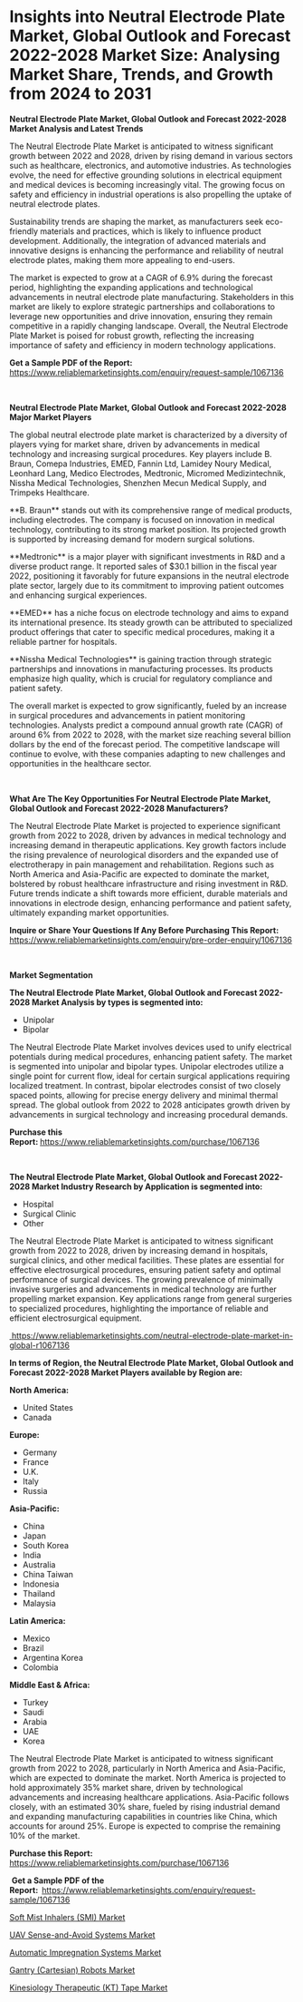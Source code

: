 <p><h1>Insights into Neutral Electrode Plate Market, Global Outlook and Forecast 2022-2028 Market Size: Analysing Market Share, Trends, and Growth from 2024 to 2031</h1></p><p><strong>Neutral Electrode Plate Market, Global Outlook and Forecast 2022-2028 Market Analysis and Latest Trends</strong></p>
<p><p>The Neutral Electrode Plate Market is anticipated to witness significant growth between 2022 and 2028, driven by rising demand in various sectors such as healthcare, electronics, and automotive industries. As technologies evolve, the need for effective grounding solutions in electrical equipment and medical devices is becoming increasingly vital. The growing focus on safety and efficiency in industrial operations is also propelling the uptake of neutral electrode plates.</p><p>Sustainability trends are shaping the market, as manufacturers seek eco-friendly materials and practices, which is likely to influence product development. Additionally, the integration of advanced materials and innovative designs is enhancing the performance and reliability of neutral electrode plates, making them more appealing to end-users.</p><p>The market is expected to grow at a CAGR of 6.9% during the forecast period, highlighting the expanding applications and technological advancements in neutral electrode plate manufacturing. Stakeholders in this market are likely to explore strategic partnerships and collaborations to leverage new opportunities and drive innovation, ensuring they remain competitive in a rapidly changing landscape. Overall, the Neutral Electrode Plate Market is poised for robust growth, reflecting the increasing importance of safety and efficiency in modern technology applications.</p></p>
<p><strong>Get a Sample PDF of the Report:&nbsp;</strong> <a href="https://www.reliablemarketinsights.com/enquiry/request-sample/1067136?utm_campaign=1405&utm_medium=2&utm_source=Github&utm_content=ia&utm_term=11102024&utm_id=neutral-electrode-plate-market-global-outlook-and-forecast-2022-2028">https://www.reliablemarketinsights.com/enquiry/request-sample/1067136</a></p>
<p>&nbsp;</p>
<p><strong>Neutral Electrode Plate Market, Global Outlook and Forecast 2022-2028 Major Market Players</strong></p>
<p><p>The global neutral electrode plate market is characterized by a diversity of players vying for market share, driven by advancements in medical technology and increasing surgical procedures. Key players include B. Braun, Comepa Industries, EMED, Fannin Ltd, Lamidey Noury Medical, Leonhard Lang, Medico Electrodes, Medtronic, Micromed Medizintechnik, Nissha Medical Technologies, Shenzhen Mecun Medical Supply, and Trimpeks Healthcare.</p><p>**B. Braun** stands out with its comprehensive range of medical products, including electrodes. The company is focused on innovation in medical technology, contributing to its strong market position. Its projected growth is supported by increasing demand for modern surgical solutions.</p><p>**Medtronic** is a major player with significant investments in R&D and a diverse product range. It reported sales of $30.1 billion in the fiscal year 2022, positioning it favorably for future expansions in the neutral electrode plate sector, largely due to its commitment to improving patient outcomes and enhancing surgical experiences.</p><p>**EMED** has a niche focus on electrode technology and aims to expand its international presence. Its steady growth can be attributed to specialized product offerings that cater to specific medical procedures, making it a reliable partner for hospitals.</p><p>**Nissha Medical Technologies** is gaining traction through strategic partnerships and innovations in manufacturing processes. Its products emphasize high quality, which is crucial for regulatory compliance and patient safety.</p><p>The overall market is expected to grow significantly, fueled by an increase in surgical procedures and advancements in patient monitoring technologies. Analysts predict a compound annual growth rate (CAGR) of around 6% from 2022 to 2028, with the market size reaching several billion dollars by the end of the forecast period. The competitive landscape will continue to evolve, with these companies adapting to new challenges and opportunities in the healthcare sector.</p></p>
<p>&nbsp;</p>
<p><strong>What Are The Key Opportunities For Neutral Electrode Plate Market, Global Outlook and Forecast 2022-2028 Manufacturers?</strong></p>
<p><p>The Neutral Electrode Plate Market is projected to experience significant growth from 2022 to 2028, driven by advances in medical technology and increasing demand in therapeutic applications. Key growth factors include the rising prevalence of neurological disorders and the expanded use of electrotherapy in pain management and rehabilitation. Regions such as North America and Asia-Pacific are expected to dominate the market, bolstered by robust healthcare infrastructure and rising investment in R&D. Future trends indicate a shift towards more efficient, durable materials and innovations in electrode design, enhancing performance and patient safety, ultimately expanding market opportunities.</p></p>
<p><strong>Inquire or Share Your Questions If Any Before Purchasing This Report:</strong> <a href="https://www.reliablemarketinsights.com/enquiry/pre-order-enquiry/1067136?utm_campaign=1405&utm_medium=2&utm_source=Github&utm_content=ia&utm_term=11102024&utm_id=neutral-electrode-plate-market-global-outlook-and-forecast-2022-2028">https://www.reliablemarketinsights.com/enquiry/pre-order-enquiry/1067136</a></p>
<p>&nbsp;</p>
<p><strong>Market Segmentation</strong></p>
<p><strong>The Neutral Electrode Plate Market, Global Outlook and Forecast 2022-2028 Market Analysis by types is segmented into:</strong></p>
<p><ul><li>Unipolar</li><li>Bipolar</li></ul></p>
<p><p>The Neutral Electrode Plate Market involves devices used to unify electrical potentials during medical procedures, enhancing patient safety. The market is segmented into unipolar and bipolar types. Unipolar electrodes utilize a single point for current flow, ideal for certain surgical applications requiring localized treatment. In contrast, bipolar electrodes consist of two closely spaced points, allowing for precise energy delivery and minimal thermal spread. The global outlook from 2022 to 2028 anticipates growth driven by advancements in surgical technology and increasing procedural demands.</p></p>
<p><strong>Purchase this Report:&nbsp;</strong><a href="https://www.reliablemarketinsights.com/purchase/1067136?utm_campaign=1405&utm_medium=2&utm_source=Github&utm_content=ia&utm_term=11102024&utm_id=neutral-electrode-plate-market-global-outlook-and-forecast-2022-2028">https://www.reliablemarketinsights.com/purchase/1067136</a></p>
<p>&nbsp;</p>
<p><strong>The Neutral Electrode Plate Market, Global Outlook and Forecast 2022-2028 Market Industry Research by Application is segmented into:</strong></p>
<p><ul><li>Hospital</li><li>Surgical Clinic</li><li>Other</li></ul></p>
<p><p>The Neutral Electrode Plate Market is anticipated to witness significant growth from 2022 to 2028, driven by increasing demand in hospitals, surgical clinics, and other medical facilities. These plates are essential for effective electrosurgical procedures, ensuring patient safety and optimal performance of surgical devices. The growing prevalence of minimally invasive surgeries and advancements in medical technology are further propelling market expansion. Key applications range from general surgeries to specialized procedures, highlighting the importance of reliable and efficient electrosurgical equipment.</p></p>
<p><a href="https://www.reliablemarketinsights.com/neutral-electrode-plate-market-in-global-r1067136?utm_campaign=1405&utm_medium=2&utm_source=Github&utm_content=ia&utm_term=11102024&utm_id=neutral-electrode-plate-market-global-outlook-and-forecast-2022-2028">&nbsp;https://www.reliablemarketinsights.com/neutral-electrode-plate-market-in-global-r1067136</a></p>
<p><strong>In terms of Region, the Neutral Electrode Plate Market, Global Outlook and Forecast 2022-2028 Market Players available by Region are:</strong></p>
<p>
    <p> <strong> North America: </strong>
        <ul>
            <li>United States</li>
            <li>Canada</li>
        </ul>
        </p> 
    <p> <strong> Europe: </strong>
        <ul>
            <li>Germany</li>
            <li>France</li>
            <li>U.K.</li>
            <li>Italy</li>
            <li>Russia</li>
        </ul>
        </p> 
    <p> <strong> Asia-Pacific: </strong>
        <ul>
            <li>China</li>
            <li>Japan</li>
            <li>South Korea</li>
            <li>India</li>
            <li>Australia</li>
            <li>China Taiwan</li>
            <li>Indonesia</li>
            <li>Thailand</li>
            <li>Malaysia</li>
        </ul>
        </p> 
    <p> <strong> Latin America: </strong>
        <ul>
            <li>Mexico</li>
            <li>Brazil</li>
            <li>Argentina Korea</li>
            <li>Colombia</li>
        </ul>
        </p> 
    <p> <strong> Middle East & Africa: </strong>
        <ul>
            <li>Turkey</li>
            <li>Saudi</li>
            <li>Arabia</li>
            <li>UAE</li>
            <li>Korea</li>
        </ul>
    </p>
    </p>
<p><p>The Neutral Electrode Plate Market is anticipated to witness significant growth from 2022 to 2028, particularly in North America and Asia-Pacific, which are expected to dominate the market. North America is projected to hold approximately 35% market share, driven by technological advancements and increasing healthcare applications. Asia-Pacific follows closely, with an estimated 30% share, fueled by rising industrial demand and expanding manufacturing capabilities in countries like China, which accounts for around 25%. Europe is expected to comprise the remaining 10% of the market.</p></p>
<p><strong>Purchase this Report: </strong><a href="https://www.reliablemarketinsights.com/purchase/1067136?utm_campaign=1405&utm_medium=2&utm_source=Github&utm_content=ia&utm_term=11102024&utm_id=neutral-electrode-plate-market-global-outlook-and-forecast-2022-2028">https://www.reliablemarketinsights.com/purchase/1067136</a></p>
<p>&nbsp;<strong>Get a Sample PDF of the Report:&nbsp;&nbsp;</strong><a href="https://www.reliablemarketinsights.com/enquiry/request-sample/1067136?utm_campaign=1405&utm_medium=2&utm_source=Github&utm_content=ia&utm_term=11102024&utm_id=neutral-electrode-plate-market-global-outlook-and-forecast-2022-2028">https://www.reliablemarketinsights.com/enquiry/request-sample/1067136</a></p>
<p><strong></strong></p>
<p><p><a href="https://www.linkedin.com/pulse/global-soft-mist-inhalers-smi-market-product-types-applications-hqqqe?utm_campaign=1405&utm_medium=2&utm_source=Github&utm_content=ia&utm_term=11102024&utm_id=neutral-electrode-plate-market-global-outlook-and-forecast-2022-2028">Soft Mist Inhalers (SMI) Market</a></p><p><a href="https://issuu.com/reportprime-2/docs/uav-sense-and-avoid-systems-market-_5dc14189d878cf?utm_campaign=1405&utm_medium=2&utm_source=Github&utm_content=ia&utm_term=11102024&utm_id=neutral-electrode-plate-market-global-outlook-and-forecast-2022-2028">UAV Sense-and-Avoid Systems Market</a></p><p><a href="https://www.linkedin.com/pulse/global-automatic-impregnation-systems-market-focus-3nc1e?utm_campaign=1405&utm_medium=2&utm_source=Github&utm_content=ia&utm_term=11102024&utm_id=neutral-electrode-plate-market-global-outlook-and-forecast-2022-2028">Automatic Impregnation Systems Market</a></p><p><a href="https://www.linkedin.com/pulse/global-gantry-cartesian-robots-market-opportunities-ix7fe?utm_campaign=1405&utm_medium=2&utm_source=Github&utm_content=ia&utm_term=11102024&utm_id=neutral-electrode-plate-market-global-outlook-and-forecast-2022-2028">Gantry (Cartesian) Robots Market</a></p><p><a href="https://www.linkedin.com/pulse/navigating-kinesiology-therapeutic-kt-tape-market-expert-analysis-hqwme?utm_campaign=1405&utm_medium=2&utm_source=Github&utm_content=ia&utm_term=11102024&utm_id=neutral-electrode-plate-market-global-outlook-and-forecast-2022-2028">Kinesiology Therapeutic (KT) Tape Market</a></p></p>